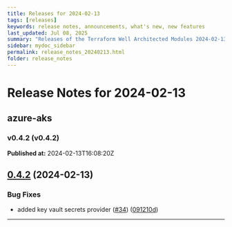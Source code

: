 ```yaml
---
title: Releases for 2024-02-13
tags: [releases]
keywords: release notes, announcements, what's new, new features
last_updated: Jul 08, 2025
summary: "Releases of the Terraform Well Architected Modules 2024-02-13"
sidebar: mydoc_sidebar
permalink: release_notes_20240213.html
folder: release_notes
---
```


# Release Notes for 2024-02-13

## azure-aks
### v0.4.2 (v0.4.2)
**Published at:** 2024-02-13T16:08:20Z

## [0.4.2](https://github.com/CloudNationHQ/terraform-azure-aks/compare/v0.4.1...v0.4.2) (2024-02-13)


### Bug Fixes

* added key vault secrets provider ([#34](https://github.com/CloudNationHQ/terraform-azure-aks/issues/34)) ([091210d](https://github.com/CloudNationHQ/terraform-azure-aks/commit/091210d512e86c8646c0d69a14012354c5e3354e))

---

